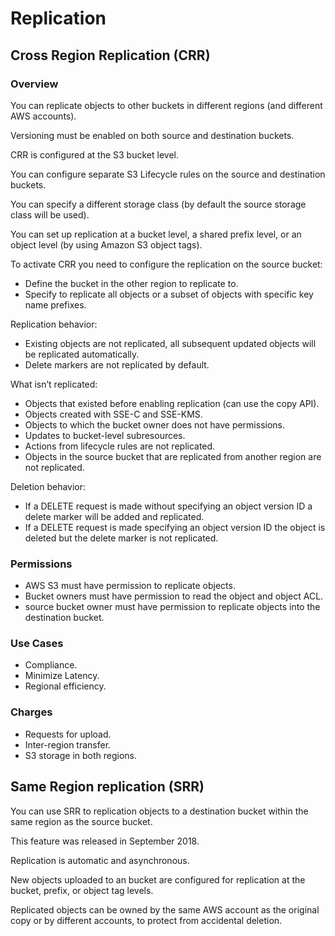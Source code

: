 # Replication

## Cross Region Replication (CRR)

### Overview

You can replicate objects to other buckets in different regions (and different AWS accounts).

Versioning must be enabled on both source and destination buckets.

CRR is configured at the S3 bucket level.

You can configure separate S3 Lifecycle rules on the source and destination buckets.

You can specify a different storage class (by default the source storage class will be used).

You can set up replication at a bucket level, a shared prefix level, or an object level (by using Amazon S3 object tags).

To activate CRR you need to configure the replication on the source bucket:
- Define the bucket in the other region to replicate to.
- Specify to replicate all objects or a subset of objects with specific key name prefixes.

Replication behavior:
- Existing objects are not replicated, all subsequent updated objects will be replicated automatically.
- Delete markers are not replicated by default.

What isn’t replicated:
- Objects that existed before enabling replication (can use the copy API).
- Objects created with SSE-C and SSE-KMS.
- Objects to which the bucket owner does not have permissions.
- Updates to bucket-level subresources.
- Actions from lifecycle rules are not replicated.
- Objects in the source bucket that are replicated from another region are not replicated.

Deletion behavior:
- If a DELETE request is made without specifying an object version ID a delete marker will be added and replicated.
- If a DELETE request is made specifying an object version ID the object is deleted but the delete marker is not replicated.


### Permissions
- AWS S3 must have permission to replicate objects.
- Bucket owners must have permission to read the object and object ACL.
- source bucket owner must have permission to replicate objects into the destination bucket.


### Use Cases
- Compliance.
- Minimize Latency.
- Regional efficiency.


### Charges
- Requests for upload.
- Inter-region transfer.
- S3 storage in both regions.


## Same Region replication (SRR)

You can use SRR to replication objects to a destination bucket within the same region as the source bucket.

This feature was released in September 2018.

Replication is automatic and asynchronous.

New objects uploaded to an bucket are configured for replication at the bucket, prefix, or object tag levels.

Replicated objects can be owned by the same AWS account as the original copy or by different accounts, to protect from accidental deletion.
